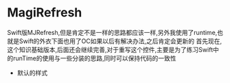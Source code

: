 # MagiRefresh
Swift版MJRefresh,但是肯定不是一样的思路都应该一样,另外我使用了runtime,也就是Swift的外衣下面也用了OC如果以后有解决办法,之后肯定会更新的
首先现在,这个知识基础版本,后面还会继续完善,对于重写这个控件,主要是为了练习Swift中的runTime的使用与一些分装的思路,同时可以保持代码的一致性

- 默认的样式
